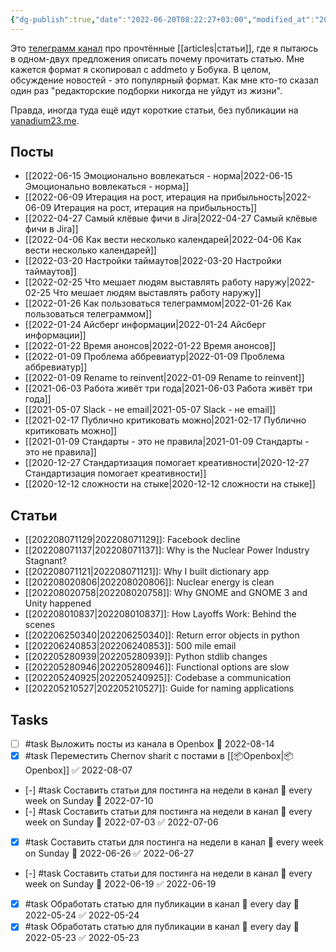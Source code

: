 ```yaml
---
{"dg-publish":true,"date":"2022-06-20T08:22:27+03:00","modified_at":"2022-08-07T12:03:27+03:00","permalink":"/shelves/chernov-sharit/","dgHomeLink":false,"dgPassFrontmatter":true}
---
```



Это [телеграмм канал](https://t.me/chernov_sharit) про прочтённые [[articles|статьи]], где я пытаюсь в одном-двух предложения описать почему прочитать статью. Мне кажется формат я скопировал с addmeto у Бобука. В целом, обсуждение новостей - это популярный формат. Как мне кто-то сказал один раз "редакторские подборки никогда не уйдут из жизни".

Правда, иногда туда ещё идут короткие статьи, без публикации на [vanadium23.me](https://vanadium23.me/).

## Посты

- [[2022-06-15 Эмоционально вовлекаться - норма|2022-06-15 Эмоционально вовлекаться - норма]]
- [[2022-06-09 Итерация на рост, итерация на прибыльность|2022-06-09 Итерация на рост, итерация на прибыльность]]
- [[2022-04-27 Самый клёвые фичи в Jira|2022-04-27 Самый клёвые фичи в Jira]]
- [[2022-04-06 Как вести несколько календарей|2022-04-06 Как вести несколько календарей]]
- [[2022-03-20 Настройки таймаутов|2022-03-20 Настройки таймаутов]]
- [[2022-02-25 Что мешает людям выставлять работу наружу|2022-02-25 Что мешает людям выставлять работу наружу]]
- [[2022-01-26 Как пользоваться телеграммом|2022-01-26 Как пользоваться телеграммом]]
- [[2022-01-24 Айсберг информации|2022-01-24 Айсберг информации]]
- [[2022-01-22 Время анонсов|2022-01-22 Время анонсов]]
- [[2022-01-09 Проблема аббревиатур|2022-01-09 Проблема аббревиатур]]
- [[2022-01-09 Rename to reinvent|2022-01-09 Rename to reinvent]]
- [[2021-06-03 Работа живёт три года|2021-06-03 Работа живёт три года]]
- [[2021-05-07 Slack - не email|2021-05-07 Slack - не email]]
- [[2021-02-17 Публично критиковать можно|2021-02-17 Публично критиковать можно]]
- [[2021-01-09 Стандарты - это не правила|2021-01-09 Стандарты - это не правила]]
- [[2020-12-27 Стандартизация помогает креативности|2020-12-27 Стандартизация помогает креативности]]
- [[2020-12-12 сложности на стыке|2020-12-12 сложности на стыке]]


## Статьи

- [[202208071129|202208071129]]: Facebook decline
- [[202208071137|202208071137]]: Why is the Nuclear Power Industry Stagnant?
- [[202208071121|202208071121]]: Why I built dictionary app
- [[202208020806|202208020806]]: Nuclear energy is clean
- [[202208020758|202208020758]]: Why GNOME and GNOME 3 and Unity happened
- [[202208010837|202208010837]]: How Layoffs Work: Behind the scenes
- [[202206250340|202206250340]]: Return error objects in python
- [[202206240853|202206240853]]: 500 mile email
- [[202205280939|202205280939]]: Python stdlib changes
- [[202205280946|202205280946]]: Functional options are slow
- [[202205240925|202205240925]]: Codebase a communication
- [[202205210527|202205210527]]: Guide for naming applications


## Tasks

- [ ] #task Выложить посты из канала в Openbox 📅 2022-08-14
- [x] #task Переместить Chernov sharit с постами в [[📦Openbox|📦Openbox]] ✅ 2022-08-07
- [-] #task Составить статьи для постинга на недели в канал 🔁 every week on Sunday 📅 2022-07-10
- [-] #task Составить статьи для постинга на недели в канал 🔁 every week on Sunday 📅 2022-07-03 ✅ 2022-07-06
- [x] #task Составить статьи для постинга на недели в канал 🔁 every week on Sunday 📅 2022-06-26 ✅ 2022-06-27
- [-] #task Составить статьи для постинга на недели в канал 🔁 every week on Sunday 📅 2022-06-19 ✅ 2022-06-19
- [x] #task Обработать статью для публикации в канал 🔁 every day 📅 2022-05-24 ✅ 2022-05-24
- [x] #task Обработать статью для публикации в канал 🔁 every day 📅 2022-05-23 ✅ 2022-05-23
